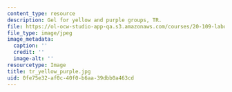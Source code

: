 ```yaml
---
content_type: resource
description: Gel for yellow and purple groups, TR.
file: https://ol-ocw-studio-app-qa.s3.amazonaws.com/courses/20-109-laboratory-fundamentals-in-biological-engineering-fall-2007/0fe75e32af0c40f0b6aa39dbb0a463cd_tr_yellow_purple.jpg
file_type: image/jpeg
image_metadata:
  caption: ''
  credit: ''
  image-alt: ''
resourcetype: Image
title: tr_yellow_purple.jpg
uid: 0fe75e32-af0c-40f0-b6aa-39dbb0a463cd
---
```

